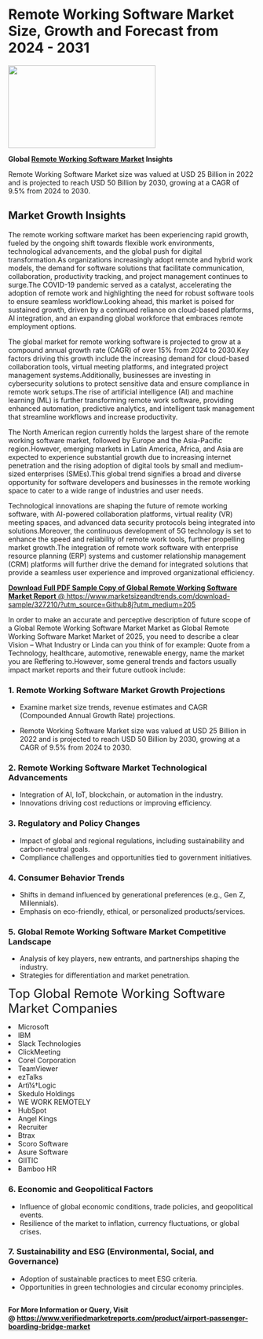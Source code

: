 <H1>Remote Working Software Market Size, Growth and Forecast from 2024 - 2031</H1><img class="aligncenter size-medium wp-image-584254" src="https://thirdeyenews.in/wp-content/uploads/2024/09/Global-Market-Research-300x168.jpeg" alt="" width="300" height="168" /><p><strong>Global&nbsp;<a href="https://www.marketsizeandtrends.com/download-sample/327210/?utm_source=Github8j?utm_medium=205">Remote Working Software Market</a> Insights</strong></p><p>Remote Working Software Market size was valued at USD 25 Billion in 2022 and is projected to reach USD 50 Billion by 2030, growing at a CAGR of 9.5% from 2024 to 2030.</p><p><h2>Market Growth Insights</h2> <p>The remote working software market has been experiencing rapid growth, fueled by the ongoing shift towards flexible work environments, technological advancements, and the global push for digital transformation.As organizations increasingly adopt remote and hybrid work models, the demand for software solutions that facilitate communication, collaboration, productivity tracking, and project management continues to surge.The COVID-19 pandemic served as a catalyst, accelerating the adoption of remote work and highlighting the need for robust software tools to ensure seamless workflow.Looking ahead, this market is poised for sustained growth, driven by a continued reliance on cloud-based platforms, AI integration, and an expanding global workforce that embraces remote employment options.</p> <p><a href="download-link"></a></p> <p>The global market for remote working software is projected to grow at a compound annual growth rate (CAGR) of over 15% from 2024 to 2030.Key factors driving this growth include the increasing demand for cloud-based collaboration tools, virtual meeting platforms, and integrated project management systems.Additionally, businesses are investing in cybersecurity solutions to protect sensitive data and ensure compliance in remote work setups.The rise of artificial intelligence (AI) and machine learning (ML) is further transforming remote work software, providing enhanced automation, predictive analytics, and intelligent task management that streamline workflows and increase productivity.</p> <p>The North American region currently holds the largest share of the remote working software market, followed by Europe and the Asia-Pacific region.However, emerging markets in Latin America, Africa, and Asia are expected to experience substantial growth due to increasing internet penetration and the rising adoption of digital tools by small and medium-sized enterprises (SMEs).This global trend signifies a broad and diverse opportunity for software developers and businesses in the remote working space to cater to a wide range of industries and user needs.</p> <p>Technological innovations are shaping the future of remote working software, with AI-powered collaboration platforms, virtual reality (VR) meeting spaces, and advanced data security protocols being integrated into solutions.Moreover, the continuous development of 5G technology is set to enhance the speed and reliability of remote work tools, further propelling market growth.The integration of remote work software with enterprise resource planning (ERP) systems and customer relationship management (CRM) platforms will further drive the demand for integrated solutions that provide a seamless user experience and improved organizational efficiency.</p> <p><a href="get-more-link"></p><p><span class=""><strong>Download Full PDF Sample Copy of Global Remote Working Software Market Report</strong> @ <a href="https://www.marketsizeandtrends.com/download-sample/327210/?utm_source=Github8j?utm_medium=205" target="_blank">https://www.marketsizeandtrends.com/download-sample/327210/?utm_source=Github8j?utm_medium=205</a></span></p><p>In order to make an accurate and perceptive description of future scope of a Global&nbsp;Remote Working Software Market Market as Global&nbsp;Remote Working Software Market Market of 2025, you need to describe a clear Vision &ndash; What Industry or Linda can you think of for example: Quote from a Technology, healthcare, automotive, renewable energy, name the market you are Reffering to.However, some general trends and factors usually impact market reports and their future outlook include:</p><h3>1.&nbsp;<strong>Remote Working Software Market Growth Projections</strong></h3><ul><li>Examine market size trends, revenue estimates and CAGR (Compounded Annual Growth Rate) projections.</li><li><p>Remote Working Software Market size was valued at USD 25 Billion in 2022 and is projected to reach USD 50 Billion by 2030, growing at a CAGR of 9.5% from 2024 to 2030.</p></li></ul><h3>2.&nbsp;<strong>Remote Working Software Market Technological Advancements</strong></h3><ul><li>Integration of AI, IoT, blockchain, or automation in the industry.</li><li>Innovations driving cost reductions or improving efficiency.</li></ul><h3>3.&nbsp;<strong>Regulatory and Policy Changes</strong></h3><ul><li>Impact of global and regional regulations, including sustainability and carbon-neutral goals.</li><li>Compliance challenges and opportunities tied to government initiatives.</li></ul><h3>4.&nbsp;<strong>Consumer Behavior Trends</strong></h3><ul><li>Shifts in demand influenced by generational preferences (e.g., Gen Z, Millennials).</li><li>Emphasis on eco-friendly, ethical, or personalized products/services.</li></ul><h3>5.&nbsp;<strong>Global Remote Working Software Market Competitive Landscape</strong></h3><ul><li>Analysis of key players, new entrants, and partnerships shaping the industry.</li><li>Strategies for differentiation and market penetration.</li></ul><p data-pm-slice="1 1 []"><span style="color: inherit; font-family: inherit; font-size: 25px;">Top Global Remote Working Software Market Companies</span></p><div class="" data-test-id=""><p><li>Microsoft</li><li> IBM</li><li> Slack Technologies</li><li> ClickMeeting</li><li> Corel Corporation</li><li> TeamViewer</li><li> ezTalks</li><li> Artï¼†Logic</li><li> Skedulo Holdings</li><li> WE WORK REMOTELY</li><li> HubSpot</li><li> Angel Kings</li><li> Recruiter</li><li> Btrax</li><li> Scoro Software</li><li> Asure Software</li><li> GIITIC</li><li> Bamboo HR</li></p></div><h3>6.&nbsp;<strong>Economic and Geopolitical Factors</strong></h3><ul><li>Influence of global economic conditions, trade policies, and geopolitical events.</li><li>Resilience of the market to inflation, currency fluctuations, or global crises.</li></ul><h3>7.&nbsp;<strong>Sustainability and ESG (Environmental, Social, and Governance)</strong></h3><ul><li>Adoption of sustainable practices to meet ESG criteria.</li><li>Opportunities in green technologies and circular economy principles.</li></ul><h2><strong style="font-size: 14px;">For More Information or Query, Visit @&nbsp;</strong><a style="background-color: #ffffff; font-size: 14px;" href="https://www.marketsizeandtrends.com/report/remote-working-software-market/" target="_blank">https://www.verifiedmarketreports.com/product/airport-passenger-boarding-bridge-market</a></h2>